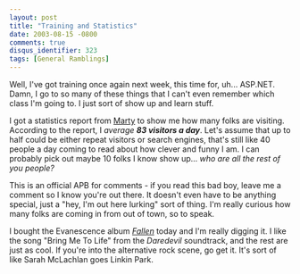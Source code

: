 ```yaml
---
layout: post
title: "Training and Statistics"
date: 2003-08-15 -0800
comments: true
disqus_identifier: 323
tags: [General Ramblings]
---
```

Well, I've got training once again next week, this time for, uh...
ASP.NET. Damn, I go to so many of these things that I can't even
remember which class I'm going to. I just sort of show up and learn
stuff.
 
 I got a statistics report from [Marty](http://www.mildperil.net) to
show me how many folks are visiting. According to the report, I *average
**83 visitors a day***. Let's assume that up to half could be either
repeat visitors or search engines, that's still like 40 people a day
coming to read about how clever and funny I am. I can probably pick out
maybe 10 folks I know show up... *who are all the rest of you people?*
 
 This is an official APB for comments - if you read this bad boy, leave
me a comment so I know you're out there. It doesn't even have to be
anything special, just a "hey, I'm out here lurking" sort of thing. I'm
really curious how many folks are coming in from out of town, so to
speak.
 
 I bought the Evanescence album
[*Fallen*](http://www.amazon.com/exec/obidos/ASIN/B000089RVX/mhsvortex)
today and I'm really digging it. I like the song "Bring Me To Life" from
the *Daredevil* soundtrack, and the rest are just as cool. If you're
into the alternative rock scene, go get it. It's sort of like Sarah
McLachlan goes Linkin Park.
